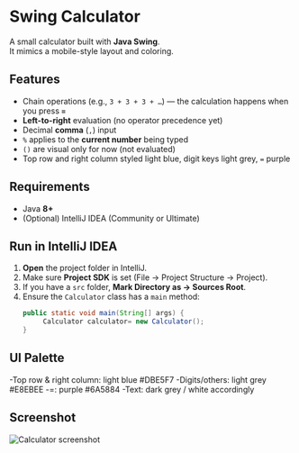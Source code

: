 # Swing Calculator
A small calculator built with **Java Swing**.  
It mimics a mobile-style layout and coloring.

## Features
- Chain operations (e.g., `3 + 3 + 3 + …`) — the calculation happens when you press **`=`**
- **Left-to-right** evaluation (no operator precedence yet)
- Decimal **comma** (`,`) input
- `%` applies to the **current number** being typed
- `()` are visual only for now (not evaluated)
- Top row and right column styled light blue, digit keys light grey, `=` purple

## Requirements
- Java **8+**
- (Optional) IntelliJ IDEA (Community or Ultimate)

## Run in IntelliJ IDEA
1. **Open** the project folder in IntelliJ.
2. Make sure **Project SDK** is set (File → Project Structure → Project).
3. If you have a `src` folder, **Mark Directory as → Sources Root**.
4. Ensure the `Calculator` class has a `main` method:
   ```java
   public static void main(String[] args) {
        Calculator calculator= new Calculator();
   }
## UI Palette

-Top row & right column: light blue #DBE5F7
-Digits/others: light grey #E8EBEE
-=: purple #6A5884
-Text: dark grey / white accordingly

## Screenshot
![Calculator screenshot](../Screenshot_1.png)
